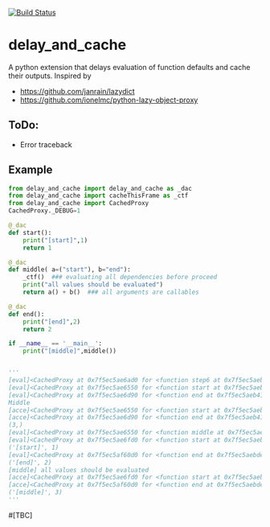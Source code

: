 [![Build Status](https://travis-ci.com/shouldsee/delay_and_cache.svg?branch=master)](https://travis-ci.com/shouldsee/delay_and_cache)


# delay_and_cache

A python extension that delays evaluation of function defaults and cache their outputs.
Inspired by
  - https://github.com/janrain/lazydict
  - https://github.com/ionelmc/python-lazy-object-proxy

## ToDo:
- Error traceback

## Example 

```python
from delay_and_cache import delay_and_cache as _dac
from delay_and_cache import cacheThisFrame as _ctf
from delay_and_cache import CachedProxy
CachedProxy._DEBUG=1

@_dac
def start():
    print("[start]",1)
    return 1

@_dac
def middle( a=("start"), b="end"):
    _ctf()  ### evaluating all dependencies before proceed
    print("all values should be evaluated")
    return a() + b()  ### all arguments are callables

@_dac
def end():
    print("[end]",2)
    return 2

if __name__ == '__main__':
    print("[middle]",middle())


'''
[eval]<CachedProxy at 0x7f5ec5ae6ad0 for <function step6 at 0x7f5ec5aebb90>>
[eval]<CachedProxy at 0x7f5ec5ae6550 for <function start at 0x7f5ec5aeb1b8>>
[eval]<CachedProxy at 0x7f5ec5ae6d90 for <function end at 0x7f5ec5aeb410>>
Middle
[acce]<CachedProxy at 0x7f5ec5ae6550 for <function start at 0x7f5ec5aeb1b8>>
[acce]<CachedProxy at 0x7f5ec5ae6d90 for <function end at 0x7f5ec5aeb410>>
(3,)
[eval]<CachedProxy at 0x7f5ec5ae6550 for <function middle at 0x7f5ec5aebd70>>
[eval]<CachedProxy at 0x7f5ec5ae6fd0 for <function start at 0x7f5ec5aebc80>>
('[start]', 1)
[eval]<CachedProxy at 0x7f5ec5af60d0 for <function end at 0x7f5ec5aebde8>>
('[end]', 2)
[middle] all values should be evaluated
[acce]<CachedProxy at 0x7f5ec5ae6fd0 for <function start at 0x7f5ec5aebc80>>
[acce]<CachedProxy at 0x7f5ec5af60d0 for <function end at 0x7f5ec5aebde8>>
('[middle]', 3)
'''
```

#[TBC]

